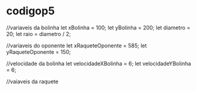 # codigop5
//variaveis da bolinha
let xBolinha = 100;
let yBolinha = 200;
let diametro = 20;
let raio = diametro / 2; 

//variaveis do oponente 
let xRaqueteOponente = 585;
let yRaqueteOponente = 150;

//velocidade da bolinha 
let velocidadeXBolinha = 6;
let velocidadeYBolinha = 6;

//vaiaveis da raquete 

